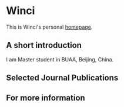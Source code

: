 # Winci
This is Winci's personal [homepage](winci-ai.github.io/).

## A short introduction
I am Master student in BUAA, Beijing, China.

## Selected Journal Publications


## For more information


